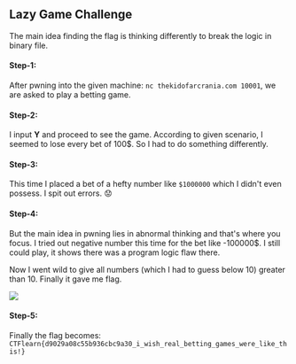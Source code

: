 ## Lazy Game Challenge
The main idea finding the flag is thinking differently to break the logic in binary file.

#### Step-1:
After pwning into the given machine: `nc thekidofarcrania.com 10001`, we are asked to play a betting game.

#### Step-2:
I input <strong>Y</strong> and proceed to see the game. According to given scenario, I seemed to lose every bet of 100$. So I had to do something differently.

#### Step-3:
This time I placed a bet of a hefty number like `$1000000` which I didn't even possess. I spit out errors. :worried:

#### Step-4:
But the main idea in pwning lies in abnormal thinking and that's where you focus. I tried out negative number this time for the bet like -100000$. I still could play, it shows there was a program logic flaw there.

Now I went wild to give all numbers (which I had to guess below 10) greater than 10. Finally it gave me flag.

<img src="Flag.png">

#### Step-5:
Finally the flag becomes:
`CTFlearn{d9029a08c55b936cbc9a30_i_wish_real_betting_games_were_like_this!}`

